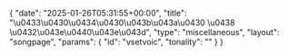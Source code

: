 {
    "date": "2025-01-26T05:31:55+00:00",
    "title": "\u0433\u0430\u0434\u0430\u043b\u043a\u0430 \u0438 \u0432\u043e\u0440\u043e\u043d",
    "type": "miscellaneous",
    "layout": "songpage",
    "params": {
        "id": "vsetvoic",
        "tonality": ""
    }
}